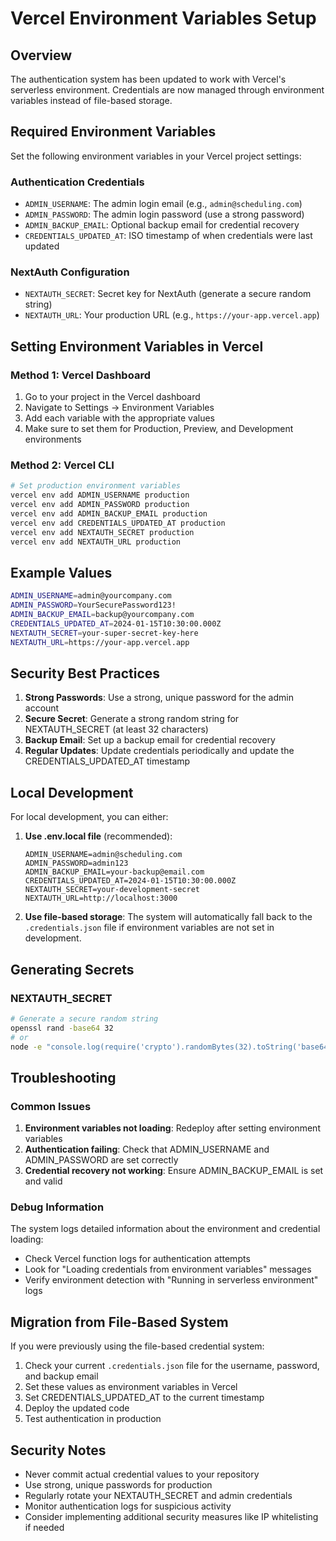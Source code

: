 # Vercel Environment Variables Setup

## Overview

The authentication system has been updated to work with Vercel's serverless environment. Credentials are now managed through environment variables instead of file-based storage.

## Required Environment Variables

Set the following environment variables in your Vercel project settings:

### Authentication Credentials
- `ADMIN_USERNAME`: The admin login email (e.g., `admin@scheduling.com`)
- `ADMIN_PASSWORD`: The admin login password (use a strong password)
- `ADMIN_BACKUP_EMAIL`: Optional backup email for credential recovery
- `CREDENTIALS_UPDATED_AT`: ISO timestamp of when credentials were last updated

### NextAuth Configuration
- `NEXTAUTH_SECRET`: Secret key for NextAuth (generate a secure random string)
- `NEXTAUTH_URL`: Your production URL (e.g., `https://your-app.vercel.app`)

## Setting Environment Variables in Vercel

### Method 1: Vercel Dashboard
1. Go to your project in the Vercel dashboard
2. Navigate to Settings → Environment Variables
3. Add each variable with the appropriate values
4. Make sure to set them for Production, Preview, and Development environments

### Method 2: Vercel CLI
```bash
# Set production environment variables
vercel env add ADMIN_USERNAME production
vercel env add ADMIN_PASSWORD production
vercel env add ADMIN_BACKUP_EMAIL production
vercel env add CREDENTIALS_UPDATED_AT production
vercel env add NEXTAUTH_SECRET production
vercel env add NEXTAUTH_URL production
```

## Example Values

```bash
ADMIN_USERNAME=admin@yourcompany.com
ADMIN_PASSWORD=YourSecurePassword123!
ADMIN_BACKUP_EMAIL=backup@yourcompany.com
CREDENTIALS_UPDATED_AT=2024-01-15T10:30:00.000Z
NEXTAUTH_SECRET=your-super-secret-key-here
NEXTAUTH_URL=https://your-app.vercel.app
```

## Security Best Practices

1. **Strong Passwords**: Use a strong, unique password for the admin account
2. **Secure Secret**: Generate a strong random string for NEXTAUTH_SECRET (at least 32 characters)
3. **Backup Email**: Set up a backup email for credential recovery
4. **Regular Updates**: Update credentials periodically and update the CREDENTIALS_UPDATED_AT timestamp

## Local Development

For local development, you can either:

1. **Use .env.local file** (recommended):
   ```
   ADMIN_USERNAME=admin@scheduling.com
   ADMIN_PASSWORD=admin123
   ADMIN_BACKUP_EMAIL=your-backup@email.com
   CREDENTIALS_UPDATED_AT=2024-01-15T10:30:00.000Z
   NEXTAUTH_SECRET=your-development-secret
   NEXTAUTH_URL=http://localhost:3000
   ```

2. **Use file-based storage**: The system will automatically fall back to the `.credentials.json` file if environment variables are not set in development.

## Generating Secrets

### NEXTAUTH_SECRET
```bash
# Generate a secure random string
openssl rand -base64 32
# or
node -e "console.log(require('crypto').randomBytes(32).toString('base64'))"
```

## Troubleshooting

### Common Issues
1. **Environment variables not loading**: Redeploy after setting environment variables
2. **Authentication failing**: Check that ADMIN_USERNAME and ADMIN_PASSWORD are set correctly
3. **Credential recovery not working**: Ensure ADMIN_BACKUP_EMAIL is set and valid

### Debug Information
The system logs detailed information about the environment and credential loading:
- Check Vercel function logs for authentication attempts
- Look for "Loading credentials from environment variables" messages
- Verify environment detection with "Running in serverless environment" logs

## Migration from File-Based System

If you were previously using the file-based credential system:

1. Check your current `.credentials.json` file for the username, password, and backup email
2. Set these values as environment variables in Vercel
3. Set CREDENTIALS_UPDATED_AT to the current timestamp
4. Deploy the updated code
5. Test authentication in production

## Security Notes

- Never commit actual credential values to your repository
- Use strong, unique passwords for production
- Regularly rotate your NEXTAUTH_SECRET and admin credentials
- Monitor authentication logs for suspicious activity
- Consider implementing additional security measures like IP whitelisting if needed